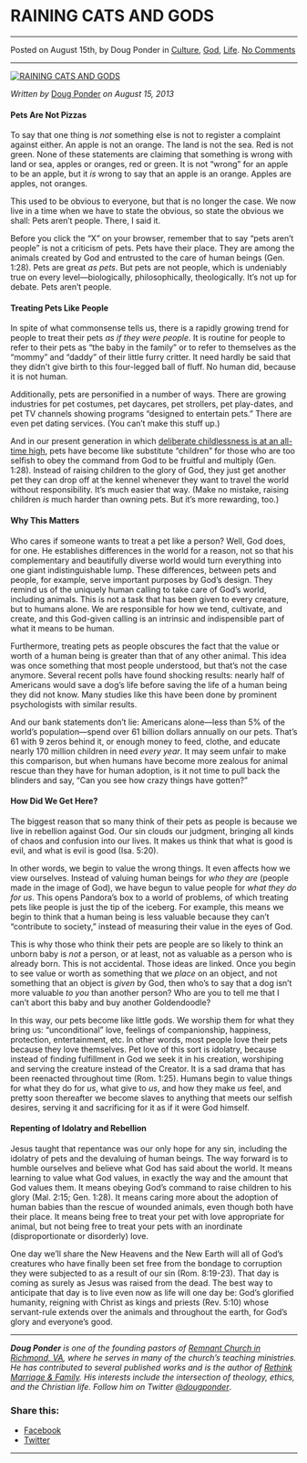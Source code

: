 RAINING CATS AND GODS
=====================

* * *

Posted on August 15th, by Doug Ponder in [Culture](http://www.remnantresource.org/category/culture/), [God](http://www.remnantresource.org/category/god/), [Life](http://www.remnantresource.org/category/life/). [No Comments](http://www.remnantresource.org/pets-as-gods/#respond)

* * *

[![RAINING CATS AND GODS](http://www.remnantresource.org/wp-content/uploads/2013/06/Raining-Cats-and-Gods-final-700x500.jpg)](http://www.remnantresource.org/wp-content/uploads/2013/06/Raining-Cats-and-Gods-final.jpg)  

_Written by_ [Doug Ponder](http://www.remnantresource.org/author/doug-ponder/ "Posts by Doug Ponder") _on August 15, 2013_

#### **Pets Are Not Pizzas**

To say that one thing is _not_ something else is not to register a complaint against either. An apple is not an orange. The land is not the sea. Red is not green. None of these statements are claiming that something is wrong with land or sea, apples or oranges, red or green. It is not “wrong” for an apple to be an apple, but it _is_ wrong to say that an apple is an orange. Apples are apples, not oranges.

This used to be obvious to everyone, but that is no longer the case. We now live in a time when we have to state the obvious, so state the obvious we shall: Pets aren’t people. There, I said it.

Before you click the “X” on your browser, remember that to say “pets aren’t people” is not a criticism of pets. Pets have their place. They are among the animals created by God and entrusted to the care of human beings (Gen. 1:28). Pets are great _as pets_. But pets are not people, which is undeniably true on every level—biologically, philosophically, theologically. It’s not up for debate. Pets aren’t people.

#### **Treating Pets Like People**

In spite of what commonsense tells us, there is a rapidly growing trend for people to treat their pets _as if they were people_. It is routine for people to refer to their pets as “the baby in the family” or to refer to themselves as the “mommy” and “daddy” of their little furry critter. It need hardly be said that they didn’t give birth to this four-legged ball of fluff. No human did, because it is not human.

Additionally, pets are personified in a number of ways. There are growing industries for pet costumes, pet daycares, pet strollers, pet play-dates, and pet TV channels showing programs “designed to entertain pets.” There are even pet dating services. (You can’t make this stuff up.)

And in our present generation in which [deliberate childlessness is at an all-time high](http://thegospelcoalition.org/blogs/kevindeyoung/2013/06/21/what-to-expect-when-no-ones-expecting/), pets have become like substitute “children” for those who are too selfish to obey the command from God to be fruitful and multiply (Gen. 1:28). Instead of raising children to the glory of God, they just get another pet they can drop off at the kennel whenever they want to travel the world without responsibility. It’s much easier that way. (Make no mistake, raising children _is_ much harder than owning pets. But it’s more rewarding, too.)

#### **Why This Matters**

Who cares if someone wants to treat a pet like a person? Well, God does, for one. He establishes differences in the world for a reason, not so that his complementary and beautifully diverse world would turn everything into one giant indistinguishable lump. These differences, between pets and people, for example, serve important purposes by God’s design. They remind us of the uniquely human calling to take care of God’s world, including animals. This is not a task that has been given to every creature, but to humans alone. We are responsible for how we tend, cultivate, and create, and this God-given calling is an intrinsic and indispensible part of what it means to be human.

Furthermore, treating pets as people obscures the fact that the value or worth of a human being is greater than that of any other animal. This idea was once something that most people understood, but that’s not the case anymore. Several recent polls have found shocking results: nearly half of Americans would save a dog’s life before saving the life of a human being they did not know. Many studies like this have been done by prominent psychologists with similar results.

And our bank statements don’t lie: Americans alone—less than 5% of the world’s population—spend over 61 billion dollars annually on our pets. That’s 61 with 9 zeros behind it, or enough money to feed, clothe, and educate nearly 170 million children in need _every year_. It may seem unfair to make this comparison, but when humans have become more zealous for animal rescue than they have for human adoption, is it not time to pull back the blinders and say, “Can you see how crazy things have gotten?”

#### **How Did We Get Here?**

The biggest reason that so many think of their pets as people is because we live in rebellion against God. Our sin clouds our judgment, bringing all kinds of chaos and confusion into our lives. It makes us think that what is good is evil, and what is evil is good (Isa. 5:20).

In other words, we begin to value the wrong things. It even affects how we view ourselves. Instead of valuing human beings for _who they are_ (people made in the image of God), we have begun to value people for _what they do for us_. This opens Pandora’s box to a world of problems, of which treating pets like people is just the tip of the iceberg. For example, this means we begin to think that a human being is less valuable because they can’t “contribute to society,” instead of measuring their value in the eyes of God.

This is why those who think their pets are people are so likely to think an unborn baby is _not_ a person, or at least, not as valuable as a person who is already born. This is not accidental. Those ideas are linked. Once you begin to see value or worth as something that we _place_ on an object, and not something that an object is _given_ by God, then who’s to say that a dog isn’t more valuable _to_ _you_ than another person? Who are you to tell me that I can’t abort this baby and buy another Goldendoodle?

In this way, our pets become like little gods. We worship them for what they bring us: “unconditional” love, feelings of companionship, happiness, protection, entertainment, etc. In other words, most people love their pets because they love themselves. Pet love of this sort is idolatry, because instead of finding fulfillment in God we seek it in his creation, worshiping and serving the creature instead of the Creator. It is a sad drama that has been reenacted throughout time (Rom. 1:25). Humans begin to value things for what they do for _us_, what give to _us_, and how they make _us_ feel, and pretty soon thereafter we become slaves to anything that meets our selfish desires, serving it and sacrificing for it as if it were God himself.

#### Repenting of Idolatry and Rebellion

Jesus taught that repentance was our only hope for any sin, including the idolatry of pets and the devaluing of human beings. The way forward is to humble ourselves and believe what God has said about the world. It means learning to value what God values, in exactly the way and the amount that God values them. It means obeying God’s command to raise children to his glory (Mal. 2:15; Gen. 1:28). It means caring more about the adoption of human babies than the rescue of wounded animals, even though both have their place. It means being free to treat your pet with love appropriate for animal, but not being free to treat your pets with an inordinate (disproportionate or disorderly) love.

One day we’ll share the New Heavens and the New Earth will all of God’s creatures who have finally been set free from the bondage to corruption they were subjected to as a result of our sin (Rom. 8:19-23). That day is coming as surely as Jesus was raised from the dead. The best way to anticipate that day is to live even now as life will one day be: God’s glorified humanity, reigning with Christ as kings and priests (Rev. 5:10) whose servant-rule extends over the animals and throughout the earth, for God’s glory and everyone’s good.

* * *

_**Doug Ponder** is one of the founding pastors of [Remnant Church in Richmond, VA](http://www.remnantrichmond.org/), where he serves in many of the church’s teaching ministries. He has contributed to several published works and is the author of [Rethink Marriage & Family](http://www.remnantrichmond.org/mediafiles/uploaded/r/0e1604567_rethink-marriage-and-family-ebook.pdf). His interests include the intersection of theology, ethics, and the Christian life. Follow him on Twitter [@dougponder](https://twitter.com/dougponder)_.

### Share this:

*   [Facebook](http://www.remnantresource.org/pets-as-gods/?share=facebook "Click to share on Facebook")
*   [Twitter](http://www.remnantresource.org/pets-as-gods/?share=twitter "Click to share on Twitter")

  

* * *
